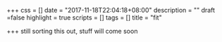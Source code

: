 +++
css = []
date = "2017-11-18T22:04:18+08:00"
description = ""
draft =false
highlight = true
scripts = []
tags = []
title = "fit"

+++
still sorting this out, stuff will come soon
